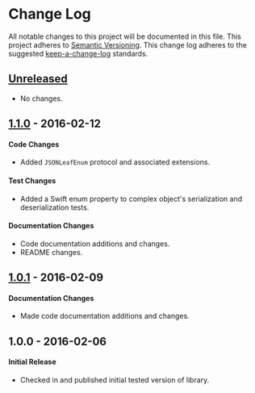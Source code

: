 # Change Log
All notable changes to this project will be documented in this file.
This project adheres to [Semantic Versioning](http://semver.org/).
This change log adheres to the suggested [keep-a-change-log](https://github.com/olivierlacan/keep-a-changelog) standards.

## [Unreleased]
- No changes.

## [1.1.0] - 2016-02-12
#### Code Changes
- Added `JSONLeafEnum` protocol and associated extensions.

#### Test Changes
- Added a Swift enum property to complex object's serialization and deserialization tests.

#### Documentation Changes
- Code documentation additions and changes.
- README changes.

## [1.0.1] - 2016-02-09
#### Documentation Changes
- Made code documentation additions and changes.

## 1.0.0 - 2016-02-06
#### Initial Release
- Checked in and published initial tested version of library.

[Unreleased]: https://github.com/sean915213/SGYSwiftJSON/compare/1.1.0...HEAD
[1.1.0]: https://github.com/sean915213/SGYSwiftJSON/compare/1.0.1...1.1.0
[1.0.1]: https://github.com/sean915213/SGYSwiftJSON/compare/1.0.0...1.0.1
